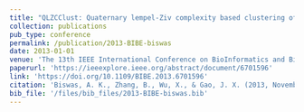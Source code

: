 ```yaml
---
title: "QLZCClust: Quaternary lempel-Ziv complexity based clustering of the RNA-seq read block segments"
collection: publications
pub_type: conference
permalink: /publication/2013-BIBE-biswas
date: 2013-01-01
venue: 'The 13th IEEE International Conference on BioInformatics and BioEngineering'
paperurl: 'https://ieeexplore.ieee.org/abstract/document/6701596'
link: 'https://doi.org/10.1109/BIBE.2013.6701596'
citation: 'Biswas, A. K., Zhang, B., Wu, X., & Gao, J. X. (2013, November). QLZCClust: Quaternary lempel-Ziv complexity based clustering of the RNA-seq read block segments. In 13th IEEE International Conference on BioInformatics and BioEngineering (pp. 1-4). IEEE.'
bib_file: '/files/bib_files/2013-BIBE-biswas.bib'
---
```

